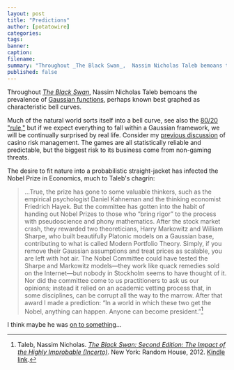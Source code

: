 ```yaml
---
layout: post
title: "Predictions"
author: [potatowire]
categories: 
tags: 
banner: 
caption: 
filename:
summary: "Throughout _The Black Swan_,  Nassim Nicholas Taleb bemoans the prevalence of Gaussian functions, perhaps known best graphed as characteristic bell curves"
published: false
---
```


Throughout [*The Black Swan*][1],  Nassim Nicholas Taleb bemoans the prevalence of [Gaussian functions][2], perhaps known best graphed as characteristic bell curves.

Much of the natural world sorts itself into a bell curve, see also the [80/20 "rule,"][3] but if we expect everything to fall within a Gaussian framework, we will be continually surprised by real life. Consider my [previous discussion][4] of casino risk management. The games are all statistically reliable and predictable, but the biggest risk to its business come from non-gaming threats.

The desire to fit nature into a probabilistic straight-jacket has infected the Nobel Prize in Economics, much to Taleb's chagrin:

> ...True, the prize has gone to some valuable thinkers, such as the empirical psychologist Daniel Kahneman and the thinking economist Friedrich Hayek. But the committee has gotten into the habit of handing out Nobel Prizes to those who “bring rigor” to the process with pseudoscience and phony mathematics. After the stock market crash, they rewarded two theoreticians, Harry Markowitz and William Sharpe, who built beautifully Platonic models on a Gaussian base, contributing to what is called Modern Portfolio Theory. Simply, if you remove their Gaussian assumptions and treat prices as scalable, you are left with hot air. The Nobel Committee could have tested the Sharpe and Markowitz models—they work like quack remedies sold on the Internet—but nobody in Stockholm seems to have thought of it. Nor did the committee come to us practitioners to ask us our opinions; instead it relied on an academic vetting process that, in some disciplines, can be corrupt all the way to the marrow. After that award I made a prediction: “In a world in which these two get the Nobel, anything can happen. Anyone can become president.”[^1]

I think maybe he was [on to something][7]...

[^1]:	Taleb, Nassim Nicholas. [*The Black Swan: Second Edition: The Impact of the Highly Improbable (Incerto)*][5]. New York: Random House, 2012. [Kindle link][6].

[1]:	https://www.amazon.com/dp/B00139XTG4/?tag=potatowire-20
[2]:	https://en.wikipedia.org/wiki/Gaussian_function
[3]:	https://en.wikipedia.org/wiki/Pareto_principle
[4]:	https://with.thegra.in/the-wrong-examples
[5]:	https://www.amazon.com/dp/B00139XTG4/?tag=potatowire-20
[6]:	http://a.co/i67jLky
[7]:	http://static3.businessinsider.com/image/56c640526e97c625048b822a-4608-3456/ap_616714173584.jpg
